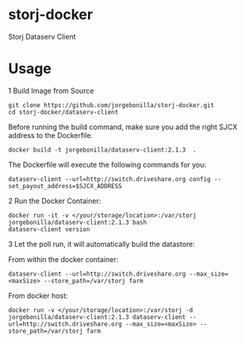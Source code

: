 # storj-docker
Storj Dataserv Client

Usage
===

1 Build Image from Source
```
git clone https://github.com/jorgebonilla/storj-docker.git
cd storj-docker/dataserv-client
````
Before running the build command, make sure you add the right SJCX address to the Dockerfile.
```
docker build -t jorgebonilla/dataserv-client:2.1.3  .
```
The Dockerfile will execute the following commands for you:
```
dataserv-client --url=http://switch.driveshare.org config --set_payout_address=$SJCX_ADDRESS
```
2 Run the Docker Container:
```
docker run -it -v </your/storage/location>:/var/storj jorgebonilla/dataserv-client:2.1.3 bash
dataserv-client version 
```

3 Let the poll run, it will automatically build the datastore:

From within the docker container:
 ```
dataserv-client --url=http://switch.driveshare.org --max_size=<maxSize> --store_path=/var/storj farm
 ```
 From docker host:
 ```
docker run -v </your/storage/location>:/var/storj -d jorgebonilla/dataserv-client:2.1.3 dataserv-client --url=http://switch.driveshare.org --max_size=<maxSize> --store_path=/var/storj farm
 ```
 
